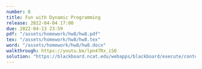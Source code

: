 ```yaml
---
number: 8
title: Fun with Dynamic Programming
release: 2022-04-04 17:00
due: 2022-04-13 23:59
pdf: "/assets/homework/hw8/hw8.pdf"
tex: "/assets/homework/hw8/hw8.tex"
word: "/assets/homework/hw8/hw8.docx"
walkthrough: https://youtu.be/lpn47Rx_iSQ
solution: "https://blackboard.ncat.edu/webapps/blackboard/execute/content/file?cmd=view&mode=designer&content_id=_5287535_1&course_id=_3567742_1"
---
```

